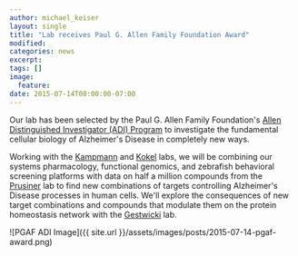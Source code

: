 ```yaml
---
author: michael_keiser
layout: single
title: "Lab receives Paul G. Allen Family Foundation Award"
modified:
categories: news
excerpt:
tags: []
image:
  feature:
date: 2015-07-14T00:00:00-07:00
---
```


Our lab has been selected by the Paul G. Allen Family Foundation's [Allen Distinguished Investigator (ADI) Program](http://www.pgafamilyfoundation.org/programs/investigators-fellows/key-initiative/adi-alzheimers-disease-research) to investigate the fundamental cellular biology of Alzheimer's Disease in completely new ways.

Working with the [Kampmann](http://kampmannlab.ucsf.edu/) and [Kokel](http://kokellab.com) labs, we will be combining our systems pharmacology, functional genomics, and zebrafish behavioral screening platforms with data on half a million compounds from the [Prusiner](http://ind.ucsf.edu/ind/aboutus/faculty/prusiners) lab to find new combinations of targets controlling Alzheimer's Disease processes in human cells. We'll explore the consequences of new target combinations and compounds that modulate them on the protein homeostasis network with the [Gestwicki](http://gestwickilab.ucsf.edu/) lab.

![PGAF ADI Image]({{ site.url }}/assets/images/posts/2015-07-14-pgaf-award.png)